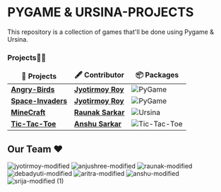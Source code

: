 # PYGAME & URSINA-PROJECTS

This repository is a collection of games that'll be done using Pygame & Ursina.


<h3>Projects🔺👑</h3>
<table>
  <thead align="center">
    <tr border: none;>
      <td><b>🎁 Projects</b></td>
      <td><b>🖋 Contributor</b></td>
      <td><b>📦 Packages</b></td>
    </tr>
  </thead>
  <tbody>
  <tr>
	    <td><a href="https://github.com/ItsRoy69/PYGAME-PROJECTS/tree/main/Angry-Birds"><b>Angry-Birds</b></a></td>
      <td><a href="https://github.com/ItsRoy69"/><b>Jyotirmoy Roy</b></a></td>
      <td><img alt="PyGame" src="https://img.shields.io/badge/PyGame%20-%2314354C.svg?logo=python&logoColor=white"></a></td>
      
  </tr>
  <tr>
	    <td><a href="https://github.com/ItsRoy69/PYGAME-PROJECTS/tree/main/Space-Invaders"><b>Space-Invaders</b></a></td>
      <td><a href="https://github.com/ItsRoy69"/><b>Jyotirmoy Roy</b></a></td>
      <td><img alt="PyGame" src="https://img.shields.io/badge/PyGame%20-%2314354C.svg?logo=python&logoColor=white"></a></td>
  </tr>    
  <tr>
	    <td><a href=""><b>MineCraft</b></a></td>
      <td><a href=""/><b>Raunak Sarkar</b></a></td>
      <td><img alt="Ursina" alt="Ursina" src="https://img.shields.io/badge/Ursina%20-blue.svg?logo=python&logoColor=white"></a></td>
  </tr>
  <tr>
	    <td><a href=""><b>Tic-Tac-Toe</b></a></td>
      <td><a href=""/><b>Anshu Sarkar</b></a></td>
      <td><img alt="Tic-Tac-Toe" src="https://img.shields.io/badge/Ursina%20-blue.svg?logo=python&logoColor=white"></a></td>
  </tr>
 
 
  </tbody>	 
</table>


## Our Team ♥

![jyotirmoy-modified](https://user-images.githubusercontent.com/72851613/139521878-4fd74fae-1679-4a02-91e0-f8614a26b9bd.png)
![anjushree-modified]() 
![raunak-modified]()
![debadyuti-modified](https://user-images.githubusercontent.com/72851613/139521879-ab7b12c6-57b8-4499-a31f-308ae54dcd77.png)
![aritra-modified]() 
![anshu-modified]()
![srija-modified (1)](https://user-images.githubusercontent.com/78967360/140262879-6caf566f-1202-49c5-b05f-d20abb5775c6.png)

